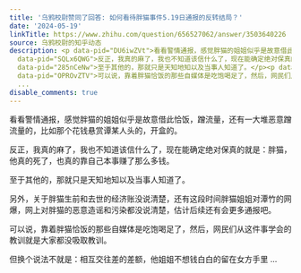 ```yaml
---
title: '乌鸦校尉赞同了回答: 如何看待胖猫事件5.19日通报的反转结局？'
date: '2024-05-19'
linkTitle: https://www.zhihu.com/question/656527062/answer/3503640226
source: 乌鸦校尉的知乎动态
description: <p data-pid="DU6iwZVt">看看警情通报，感觉胖猫的姐姐似乎是故意借此恰饭，蹭流量，还有一大堆恶意蹭流量的，比如那个花钱悬赏谭某人头的，开盒的。</p><p
  data-pid="SQLx6QWG">反正，我真的麻了，我也不知道该信什么了，现在能确定绝对保真的就是：胖猫，他真的死了，也真的靠自己本事赚了那么多钱。</p><p
  data-pid="285nCeNw">至于其他的，那就只是天知地知以及当事人知道了。</p><p data-pid="OPjycVL0">另外，关于胖猫生前和去世的经济账没说清楚，还有这段时间胖猫姐姐对潭竹的网爆，网上对胖猫的恶意造谣和污染都没说清楚，估计后续还有会更多通报吧。</p><p
  data-pid="OPROvZTV">可以说，靠着胖猫恰饭的那些自媒体是吃饱喝足了，然后，网民们从这件事学会的教训就是大家都没吸取教训。</p><p data-pid="FPs1Xt_k">但换个说法不就是：相互交往差的差额，他姐姐不想钱白白的留在女方手里
  ...
disable_comments: true
---
```

<p data-pid="DU6iwZVt">看看警情通报，感觉胖猫的姐姐似乎是故意借此恰饭，蹭流量，还有一大堆恶意蹭流量的，比如那个花钱悬赏谭某人头的，开盒的。</p><p data-pid="SQLx6QWG">反正，我真的麻了，我也不知道该信什么了，现在能确定绝对保真的就是：胖猫，他真的死了，也真的靠自己本事赚了那么多钱。</p><p data-pid="285nCeNw">至于其他的，那就只是天知地知以及当事人知道了。</p><p data-pid="OPjycVL0">另外，关于胖猫生前和去世的经济账没说清楚，还有这段时间胖猫姐姐对潭竹的网爆，网上对胖猫的恶意造谣和污染都没说清楚，估计后续还有会更多通报吧。</p><p data-pid="OPROvZTV">可以说，靠着胖猫恰饭的那些自媒体是吃饱喝足了，然后，网民们从这件事学会的教训就是大家都没吸取教训。</p><p data-pid="FPs1Xt_k">但换个说法不就是：相互交往差的差额，他姐姐不想钱白白的留在女方手里 ...